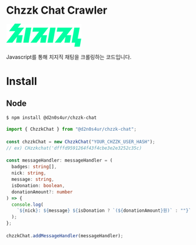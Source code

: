 # Chzzk Chat Crawler


<img alt="chzzk_logo" src="./img/chzzk_logo.svg" style="width: 40%">

Javascript를 통해 치지직 채팅을 크롤링하는 코드입니다.

# Install


## Node

```bash
$ npm install @d2n0s4ur/chzzk-chat
```

```typescript
import { ChzzkChat } from "@d2n0s4ur/chzzk-chat";

const chzzkChat = new ChzzkChat("YOUR_CHZZK_USER_HASH");
// ex) CHzzkchat('dfffd9591264f43f4cbe3e2e3252c35c)

const messageHandler: messageHandler = (
  badges: string[],
  nick: string,
  message: string,
  isDonation: boolean,
  donationAmount?: number
) => {
  console.log(
    `${nick}: ${message} ${isDonation ? `(${donationAmount}원)` : ""}`
  );
};

chzzkChat.addMessageHandler(messageHandler);
```
